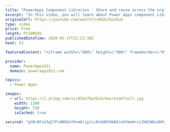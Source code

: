 ```yaml
---
title: "PowerApps Component Libraries - Share and reuse across the org"
excerpt: "In this video, you will learn about Power Apps component Libraries and how you can use them to build and publish components that can be used across the company. This is the consistency solution you have been looking for.  Link to introduction to PowerApps components if you need ithttps://www.youtube.com/watch?v=AqZkUQ78e50"
originalUrl: https://youtube.com/watch?v=8Sdx7baJEuU
type: video
price: Free
length: PT18M59S
publishedDateTime: 2020-05-17T22:23:38Z
heat: 53

featuredContent: "<iframe width=\"800\" height=\"500\" frameborder=\"0\" src=\"https://www.youtube.com/embed/8Sdx7baJEuU\" allow=\"accelerometer; autoplay; encrypted-media; gyroscope; picture-in-picture\" allowfullscreen></iframe>"

provider:
  name: PowerApps911
  domain: powerapps911.com

topics:
  - Power Apps

images:
  - url: https://i.ytimg.com/vi/8Sdx7baJEuU/maxresdefault.jpg
    width: 1280
    height: 720
    isCached: true

secured: "gtBr0FsU3qI7FcWNkEoY9+mH/jp/cc8nkQDYHkB4JxbYmwU+si2bNJW6sGHFo3ZTjGvX+xMso2BkgWLTvrRRvpPMWdjy4ly+onn+3l4JdSZmEfksnEiqRPPD4ywSZapf++ag/hgagxwFNMcZ+Ihsh2CmRuL6wATlZzuUS40WJl4AWU8TlU86gJOF73uK34fAO8x8YMGKfXIjfeoxa2dTnkKbC0SrUmtrkEM5XDSIBuX1LOQCfITXKrIYupAnGy05DtF6wOviRIocgGqzkMk7MwSPIawyE4sopTwYjJWXM+EZd+y/Uo9Bf7mAdFmOAYbhmZYIJOJrRTALjG6NyulkEsmJ92kKX9UXRLQfsCC5w+Px+E8DdABh+2u/OqvnJwxsNKqg9My4wcjMZJr4FP/f2tocZSW2w8YViRpa7yBD1J0=;R4cPXQHfG7zVrLeqsN36Qw=="
---
```


